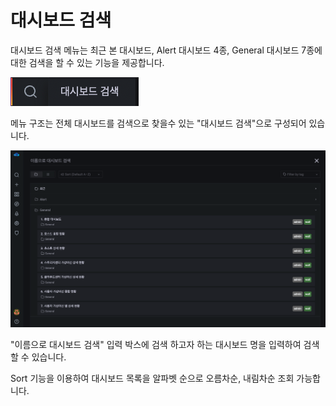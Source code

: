 # 대시보드 검색
대시보드 검색 메뉴는 최근 본 대시보드, Alert 대시보드 4종, General 대시보드 7종에 대한 검색을 할 수 있는 기능을 제공합니다.

![wall-dashboard-search-list](../../assets/images/wall-dashboard-search-menu.png)

메뉴 구조는 전체 대시보드를 검색으로 찾을수 있는 "대시보드 검색"으로 구성되어 있습니다.

![wall-dashboard-search-list](../../assets/images/wall-dashboard-search-list.png)

"이름으로 대시보드 검색" 입력 박스에 검색 하고자 하는 대시보드 명을 입력하여 검색할 수 있습니다.

Sort 기능을 이용하여 대시보드 목록을 알파벳 순으로 오름차순, 내림차순 조회 가능합니다.